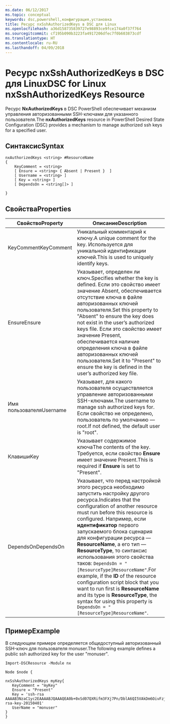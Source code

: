 ```yaml
---
ms.date: 06/12/2017
ms.topic: conceptual
keywords: dsc,powershell,конфигурация,установка
title: Ресурс nxSshAuthorizedKeys в DSC для Linux
ms.openlocfilehash: a36d158735839727e98893ce9fce174a0f37f764
ms.sourcegitcommit: cf195b090b3223fa4917206dfec7f0b603873cdf
ms.translationtype: HT
ms.contentlocale: ru-RU
ms.lasthandoff: 04/09/2018
---
```

# <a name="dsc-for-linux-nxsshauthorizedkeys-resource"></a><span data-ttu-id="dcbfd-103">Ресурс nxSshAuthorizedKeys в DSC для Linux</span><span class="sxs-lookup"><span data-stu-id="dcbfd-103">DSC for Linux nxSshAuthorizedKeys Resource</span></span>

<span data-ttu-id="dcbfd-104">Ресурс **NxAuthorizedKeys** в DSC PowerShell обеспечивает механизм управления авторизованными SSH-ключами для указанного пользователя.</span><span class="sxs-lookup"><span data-stu-id="dcbfd-104">The **nxAuthorizedKeys** resource in PowerShell Desired State Configuration (DSC) provides a mechanism to manage authorized ssh keys for a specified user.</span></span>

## <a name="syntax"></a><span data-ttu-id="dcbfd-105">Синтаксис</span><span class="sxs-lookup"><span data-stu-id="dcbfd-105">Syntax</span></span>

```
nxAuthorizedKeys <string> #ResourceName
{
    KeyComment = <string>
    [ Ensure = <string> { Absent | Present }  ]
    [ Username = <string> ]
    [ Key = <string> ]
    [ DependsOn = <string[]> ]

}
```

## <a name="properties"></a><span data-ttu-id="dcbfd-106">Свойства</span><span class="sxs-lookup"><span data-stu-id="dcbfd-106">Properties</span></span>

|  <span data-ttu-id="dcbfd-107">Свойство</span><span class="sxs-lookup"><span data-stu-id="dcbfd-107">Property</span></span> |  <span data-ttu-id="dcbfd-108">Описание</span><span class="sxs-lookup"><span data-stu-id="dcbfd-108">Description</span></span> |
|---|---|
| <span data-ttu-id="dcbfd-109">KeyComment</span><span class="sxs-lookup"><span data-stu-id="dcbfd-109">KeyComment</span></span>| <span data-ttu-id="dcbfd-110">Уникальный комментарий к ключу.</span><span class="sxs-lookup"><span data-stu-id="dcbfd-110">A unique comment for the key.</span></span> <span data-ttu-id="dcbfd-111">Используется для уникальной идентификации ключей.</span><span class="sxs-lookup"><span data-stu-id="dcbfd-111">This is used to uniquely identify keys.</span></span>|
| <span data-ttu-id="dcbfd-112">Ensure</span><span class="sxs-lookup"><span data-stu-id="dcbfd-112">Ensure</span></span>| <span data-ttu-id="dcbfd-113">Указывает, определен ли ключ.</span><span class="sxs-lookup"><span data-stu-id="dcbfd-113">Specifies whether the key is defined.</span></span> <span data-ttu-id="dcbfd-114">Если это свойство имеет значение Absent, обеспечивается отсутствие ключа в файле авторизованных ключей пользователя.</span><span class="sxs-lookup"><span data-stu-id="dcbfd-114">Set this property to "Absent" to ensure the key does not exist in the user’s authorized keys file.</span></span> <span data-ttu-id="dcbfd-115">Если это свойство имеет значение Present, обеспечивается наличие определения ключа в файле авторизованных ключей пользователя.</span><span class="sxs-lookup"><span data-stu-id="dcbfd-115">Set it to "Present" to ensure the key is defined in the user’s authorized key file.</span></span>|
| <span data-ttu-id="dcbfd-116">Имя пользователя</span><span class="sxs-lookup"><span data-stu-id="dcbfd-116">Username</span></span>| <span data-ttu-id="dcbfd-117">Указывает, для какого пользователя осуществляется управление авторизованными SSH-ключами.</span><span class="sxs-lookup"><span data-stu-id="dcbfd-117">The username to manage ssh authorized keys for.</span></span> <span data-ttu-id="dcbfd-118">Если свойство не определено, пользователь по умолчанию — root.</span><span class="sxs-lookup"><span data-stu-id="dcbfd-118">If not defined, the default user is "root".</span></span>|
| <span data-ttu-id="dcbfd-119">Клавиши</span><span class="sxs-lookup"><span data-stu-id="dcbfd-119">Key</span></span>| <span data-ttu-id="dcbfd-120">Указывает содержимое ключа</span><span class="sxs-lookup"><span data-stu-id="dcbfd-120">The contents of the key.</span></span> <span data-ttu-id="dcbfd-121">Требуется, если свойство **Ensure** имеет значение Present.</span><span class="sxs-lookup"><span data-stu-id="dcbfd-121">This is required if **Ensure** is set to "Present".</span></span>|
| <span data-ttu-id="dcbfd-122">DependsOn</span><span class="sxs-lookup"><span data-stu-id="dcbfd-122">DependsOn</span></span> | <span data-ttu-id="dcbfd-123">Указывает, что перед настройкой этого ресурса необходимо запустить настройку другого ресурса.</span><span class="sxs-lookup"><span data-stu-id="dcbfd-123">Indicates that the configuration of another resource must run before this resource is configured.</span></span> <span data-ttu-id="dcbfd-124">Например, если **идентификатор** первого запускаемого блока сценария для конфигурации ресурса — **ResourceName**, а его тип — **ResourceType**, то синтаксис использования этого свойства таков: `DependsOn = "[ResourceType]ResourceName"`.</span><span class="sxs-lookup"><span data-stu-id="dcbfd-124">For example, if the **ID** of the resource configuration script block that you want to run first is **ResourceName** and its type is **ResourceType**, the syntax for using this property is `DependsOn = "[ResourceType]ResourceName"`.</span></span>|

## <a name="example"></a><span data-ttu-id="dcbfd-125">Пример</span><span class="sxs-lookup"><span data-stu-id="dcbfd-125">Example</span></span>

<span data-ttu-id="dcbfd-126">В следующем примере определяется общедоступный авторизованный SSH-ключ для пользователя monuser.</span><span class="sxs-lookup"><span data-stu-id="dcbfd-126">The following example defines a public ssh authorized key for the user "monuser".</span></span>

```
Import-DSCResource -Module nx

Node $node {

nxSshAuthorizedKeys myKey{
   KeyComment = "myKey"
   Ensure = "Present"
   Key = 'ssh-rsa AAAAB3NzaC1yc2EAAAABJQAAAQEA0b+0xSd07QXRifm3FXj7Pn/DblA6QI5VAkDm6OivFzj3U6qGD1VJ6AAxWPCyMl/qhtpRtxZJDu/TxD8AyZNgc8aN2CljN1hOMbBRvH2q5QPf/nCnnJRaGsrxIqZjyZdYo9ZEEzjZUuMDM5HI1LA9B99k/K6PK2Bc1NLivpu7nbtVG2tLOQs+GefsnHuetsRMwo/+c3LtwYm9M0XfkGjYVCLO4CoFuSQpvX6AB3TedUy6NZ0iuxC0kRGg1rIQTwSRcw+McLhslF0drs33fw6tYdzlLBnnzimShMuiDWiT37WqCRovRGYrGCaEFGTG2e0CN8Co8nryXkyWc6NSDNpMzw== rsa-key-20150401'
   UserName = "monuser"
}
}
```